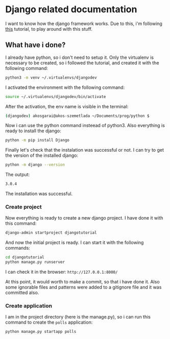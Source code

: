 # Django related documentation

I want to know how the django framework works. Due to this, i'm following [this](https://docs.djangoproject.com/en/3.0/) tutorial, to play around with this stuff.

## What have i done?

I already have python, so i don't need to setup it. Only the virtualenv is necessary to be created, so i followed the tutorial, and created it with the following command:

```bash
python3 -m venv ~/.virtualenvs/djangodev
```

I activated the environment with the following command:

```bash
source ~/.virtualenvs/djangodev/bin/activate
```

After the activation, the env name is visible in the terminal:

```bash
(djangodev) akosgarai@akos-szemetlada ~/Documents/prog/python $
```

Now i can use the python command insteead of python3. Also everything is ready to install the django:

```bash
python -m pip install Django
```

Finally let's check that the instalation was successful or not. I can try to get the version of the installed django:

```bash
python -m django --version
```

The output:

```bash
3.0.4
```

The installation was successful.

### Create project

Now everything is ready to create a new django project. I have done it with this command:

```bash
django-admin startproject djangotutorial
```

And now the initial project is ready. I can start it with the following commands:

```bash
cd djangotutorial
python manage.py runserver
```

I can check it in the browser: `http://127.0.0.1:8000/`

At this point, it would worth to make a commit, so that i have done it. Also some ignorable files and patterns were added to a gitignore file and it was committed also.

### Create application

I am in the project directory (here is the manage.py), so i can run this command to create the `polls` application:

```bash
python manage.py startapp polls
```
